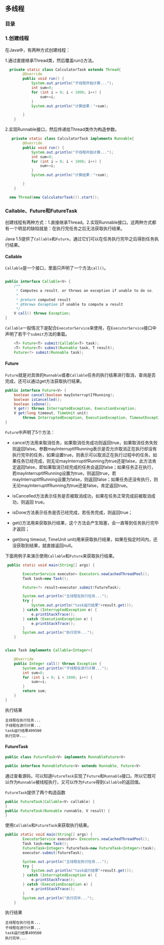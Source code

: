 ## 多线程


### 目录

<h3>1.创建线程</h3>

在Java中，有两种方式创建线程：

1.通过直接继承Thread类，然后覆盖run()方法。


```java
  private static class CalculatorTask extends Thread{
        @Override
        public void run() {
            System.out.println("子线程开始计算...");
            int sum=0;
            for (int i = 0; i < 1000; i++) {
                sum+=i;
            }
            System.out.println("计算结果："+sum);

        }
    }
```
2.实现Runnable接口，然后传递给Thread类作为构造参数。

```java
   private static class CalculatorTask implements Runnable{
        @Override
        public void run() {
            System.out.println("子线程开始计算...");
            int sum=0;
            for (int i = 0; i < 1000; i++) {
                sum+=i;
            }
            System.out.println("计算结果："+sum);

        }
    }

  new Thread(new CalculatorTask()).start();
```


<h3></h3>


<h3 id="Callable、Future和FutureTask">Callable、Future和FutureTask</h3>

创建线程有两种方式：1.直接继承Thread。2.实现Runnable接口。这两种方式都有一个明显的缺陷就是：在执行完任务之后无法获取执行结果。

Java 1.5提供了`Callable`和`Future`，通过它们可以在任务执行完毕之后得到任务执行结果。

<h4 id="">Callable</h4>

`Callable`是一个接口，里面只声明了一个方法`call()`。

```java

public interface Callable<V> {
    /**
     * Computes a result, or throws an exception if unable to do so.
     *
     * @return computed result
     * @throws Exception if unable to compute a result
     */
    V call() throws Exception;
}

```

`Callable`一般情况下是配合`ExecutorService`来使用，在`ExecutorService`接口中声明了若干个`submit`方法的重载。


```java
    <T> Future<T> submit(Callable<T> task);
    <T> Future<T> submit(Runnable task, T result);
    Future<?> submit(Runnable task);
```

<h4 id="">Future</h4>

`Future`就是对具体的`Runnable`或者`Callable`任务的执行结果进行取消，查询是否完成，还可以通过get方法获取执行结果。

```java
public interface Future<V> {
    boolean cancel(boolean mayInterruptIfRunning);
    boolean isCancelled();
    boolean isDone();
    V get() throws InterruptedException, ExecutionException;
    V get(long timeout, TimeUnit unit)
        throws InterruptedException, ExecutionException, TimeoutException;
}
```

`Future`中声明了5个方法：

* cancel方法用来取消任务，如果取消任务成功则返回true，如果取消任务失败则返回false。参数mayInterruptIfRunning表示是否允许取消正在执行却没有执行完毕的任务，如果设置true，则表示可以取消正在执行过程中的任务。如果任务已经完成，则无论mayInterruptIfRunning为true还是false，此方法肯定返回false，即如果取消已经完成的任务会返回false；如果任务正在执行，若mayInterruptIfRunning设置为true，则返回true，若mayInterruptIfRunning设置为false，则返回false；如果任务还没有执行，则无论mayInterruptIfRunning为true还是false，肯定返回true。

* isCancelled方法表示任务是否被取消成功，如果在任务正常完成前被取消成功，则返回 true。
* isDone方法表示任务是否已经完成，若任务完成，则返回true；
* get()方法用来获取执行结果，这个方法会产生阻塞，会一直等到任务执行完毕才返回；
* get(long timeout, TimeUnit unit)用来获取执行结果，如果在指定时间内，还没获取到结果，就直接返回null。

下面用例子来演示使用`Callable`和`Future`来获取执行结果。

```java
 public static void main(String[] args) {

        ExecutorService executor= Executors.newCachedThreadPool();
        Task task=new Task();

        Future<?> result=executor.submit(futureTask);

        System.out.println("主线程在执行任务...");
        try {
            System.out.println("task运行结果"+result.get());
        } catch (InterruptedException e) {
            e.printStackTrace();
        } catch (ExecutionException e) {
            e.printStackTrace();
        }
        System.out.println("执行完毕...");
    }


class Task implements Callable<Integer>{

    @Override
    public Integer call() throws Exception {
        System.out.println("子线程在进行计算...");
        int sum=0;
        for (int i = 0; i < 1000; i++) {
            sum+=i;
        }
        return sum;
    }
}
```
执行结果

```
主线程在执行任务...
子线程在进行计算...
task运行结果499500
执行完毕...

```

<h4 id="">FutureTask</h4>

```java
public class FutureTask<V> implements RunnableFuture<V>

public interface RunnableFuture<V> extends Runnable, Future<V>

```

通过查看源码，可以知道`FutureTask`实现了`Future`和`Runnable`接口。所以它既可以作为`Runnable`被线程执行，又可以作为`Future`得到`Callable`的返回值。

`FutureTask`提供了两个构造函数

```java
public FutureTask(Callable<V> callable) {
}
public FutureTask(Runnable runnable, V result) {
}
```

使用`Callable`和`FutureTask`来获取执行结果。

```java
public static void main(String[] args) {
        ExecutorService executor= Executors.newCachedThreadPool();
        Task task=new Task();
        FutureTask<Integer> futureTask=new FutureTask<Integer>(task);
        executor.submit(futureTask);

        System.out.println("主线程在执行任务...");
        try {
            System.out.println("task运行结果"+result.get());
        } catch (InterruptedException e) {
            e.printStackTrace();
        } catch (ExecutionException e) {
            e.printStackTrace();
        }
        System.out.println("执行完毕...");
    }

```

执行结果

```
主线程在执行任务...
子线程在进行计算...
task运行结果499500
执行完毕...

```
